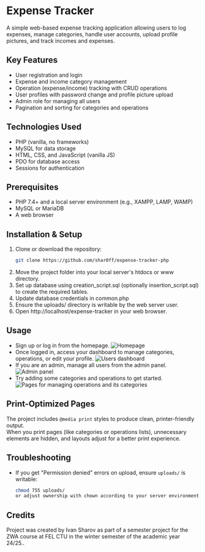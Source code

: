 # Expense Tracker

A simple web-based expense tracking application allowing users to log expenses, 
manage categories, handle user accounts, upload profile pictures, and track incomes and expenses. 

## Key Features
- User registration and login
- Expense and income category management
- Operation (expense/income) tracking with CRUD operations
- User profiles with password change and profile picture upload
- Admin role for managing all users
- Pagination and sorting for categories and operations

## Technologies Used
- PHP (vanilla, no frameworks)
- MySQL for data storage
- HTML, CSS, and JavaScript (vanilla JS)
- PDO for database access
- Sessions for authentication

## Prerequisites
- PHP 7.4+ and a local server environment (e.g., XAMPP, LAMP, WAMP)
- MySQL or MariaDB
- A web browser

## Installation & Setup
1. Clone or download the repository:
   ```bash
   git clone https://github.com/shar0ff/expense-tracker-php
2. Move the project folder into your local server's htdocs or www directory.
3. Set up database using creation_script.sql (optionally insertion_script.sql) to create the required tables.
4. Update database credentials in common.php 
5. Ensure the uploads/ directory is writable by the web server user.
6. Open http://localhost/expense-tracker in your web browser.

## Usage
- Sign up or log in from the homepage.
![Homepage](./uploads/index.png)
- Once logged in, access your dashboard to manage categories, operations, or edit your profile.
![Users dashboard](./uploads/dashboard.png)
- If you are an admin, manage all users from the admin panel.
![Admin panel](./uploads/admin.png)
- Try adding some categories and operations to get started.
![Pages for managing operations and its categories](./uploads/admin.png)

## Print-Optimized Pages
The project includes `@media print` styles to produce clean, printer-friendly output.  
When you print pages (like categories or operations lists), unnecessary elements are hidden, and layouts adjust for a better print experience.

## Troubleshooting
- If you get "Permission denied" errors on upload, ensure `uploads/` is writable:
  ```bash
  chmod 755 uploads/
  or adjust ownership with chown according to your server environment.

## Credits
Project was created by Ivan Sharov as part of a semester project for the ZWA course at FEL CTU in the winter semester of the academic year 24/25..